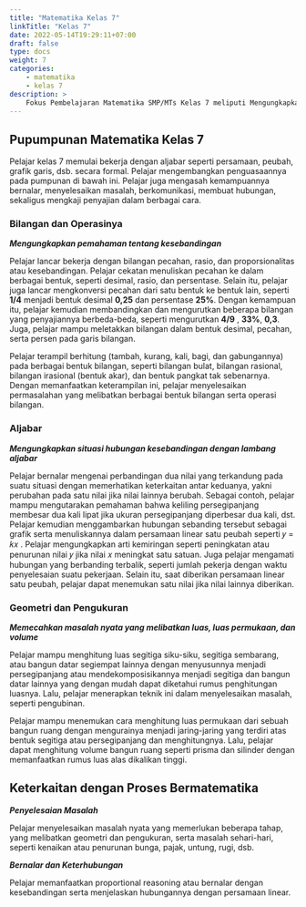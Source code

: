 ```yaml
---
title: "Matematika Kelas 7"
linkTitle: "Kelas 7"
date: 2022-05-14T19:29:11+07:00
draft: false
type: docs
weight: 7
categories:
    - matematika
    - kelas 7
description: >
    Fokus Pembelajaran Matematika SMP/MTs Kelas 7 meliputi Mengungkapkan pemahaman tentang kesebandingan; Mengungkapkan situasi hubungan kesebandingan dengan lambang aljabar; Memecahkan masalah nyata yang melibatkan luas, luas permukaan, dan volume.
---
```

## Pupumpunan Matematika Kelas 7

Pelajar kelas 7 memulai bekerja dengan aljabar seperti persamaan, peubah, grafik garis, dsb. secara formal. Pelajar mengembangkan penguasaannya pada pumpunan di bawah ini. Pelajar juga mengasah kemampuannya bernalar, menyelesaikan masalah, berkomunikasi, membuat hubungan, sekaligus mengkaji penyajian dalam berbagai cara.

### Bilangan dan Operasinya

***Mengungkapkan pemahaman tentang kesebandingan***

Pelajar lancar bekerja dengan bilangan pecahan, rasio, dan proporsionalitas atau kesebandingan. Pelajar cekatan menuliskan pecahan ke dalam berbagai bentuk, seperti desimal, rasio, dan persentase. Selain itu, pelajar juga lancar mengkonversi pecahan dari satu bentuk ke bentuk lain, seperti **1/4** menjadi bentuk desimal **0,25** dan persentase **25%**. Dengan kemampuan itu, pelajar kemudian membandingkan dan mengurutkan beberapa bilangan yang penyajiannya berbeda-beda, seperti mengurutkan **4/9** , **33%**, **0,3**. Juga, pelajar mampu meletakkan bilangan dalam bentuk desimal, pecahan, serta persen pada garis bilangan.

Pelajar terampil berhitung (tambah, kurang, kali, bagi, dan gabungannya) pada berbagai bentuk bilangan, seperti bilangan bulat, bilangan rasional, bilangan irasional (bentuk akar), dan bentuk pangkat tak sebenarnya. Dengan memanfaatkan keterampilan ini, pelajar menyelesaikan permasalahan yang melibatkan berbagai bentuk bilangan serta operasi bilangan.

### Aljabar

***Mengungkapkan situasi hubungan kesebandingan dengan lambang aljabar***

Pelajar bernalar mengenai perbandingan dua nilai yang terkandung pada suatu situasi dengan memerhatikan keterkaitan antar keduanya, yakni perubahan pada satu nilai jika nilai lainnya berubah. Sebagai contoh, pelajar mampu mengutarakan pemahaman bahwa keliling persegipanjang membesar dua kali lipat jika ukuran persegipanjang diperbesar dua kali, dst. Pelajar kemudian menggambarkan hubungan sebanding tersebut sebagai grafik serta menuliskannya dalam persamaan linear satu peubah seperti 𝑦 = 𝑘𝑥 . Pelajar mengungkapkan arti kemiringan seperti peningkatan atau penurunan nilai 𝑦 jika nilai 𝑥 meningkat satu satuan. Juga pelajar mengamati hubungan yang berbanding terbalik, seperti jumlah pekerja dengan waktu penyelesaian suatu pekerjaan. Selain itu, saat diberikan persamaan linear satu peubah, pelajar dapat menemukan satu nilai jika nilai lainnya diberikan.

### Geometri dan Pengukuran

***Memecahkan masalah nyata yang melibatkan luas, luas permukaan, dan volume***

Pelajar mampu menghitung luas segitiga siku-siku, segitiga sembarang, atau bangun datar segiempat lainnya dengan menyusunnya menjadi persegipanjang atau mendekomposisikannya menjadi segitiga dan bangun datar lainnya yang dengan mudah dapat diketahui rumus penghitungan luasnya. Lalu, pelajar menerapkan teknik ini dalam menyelesaikan masalah, seperti pengubinan.

Pelajar mampu menemukan cara menghitung luas permukaan dari sebuah bangun ruang dengan mengurainya menjadi jaring-jaring yang terdiri atas bentuk segitiga atau persegipanjang dan menghitungnya. Lalu, pelajar dapat menghitung volume bangun ruang seperti prisma dan silinder dengan memanfaatkan rumus luas alas dikalikan tinggi.

## Keterkaitan dengan Proses Bermatematika

***Penyelesaian Masalah***

Pelajar menyelesaikan masalah nyata yang memerlukan beberapa tahap, yang melibatkan geometri dan pengukuran, serta masalah sehari-hari, seperti kenaikan atau penurunan bunga, pajak, untung, rugi, dsb.

***Bernalar dan Keterhubungan***

Pelajar memanfaatkan proportional reasoning atau bernalar dengan kesebandingan serta menjelaskan hubungannya dengan persamaan linear.
